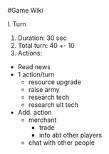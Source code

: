 #Game Wiki

I. Turn
1. Duration: 30 sec
2. Total turn: 40 +- 10
3. Actions:
  - Read news
  - 1 action/turn
	- resource upgrade
	- raise army
	- research tech
	- research ult tech
  - Add. action
	- merchant
	  - trade
	  - info abt other players
	- chat with other people
